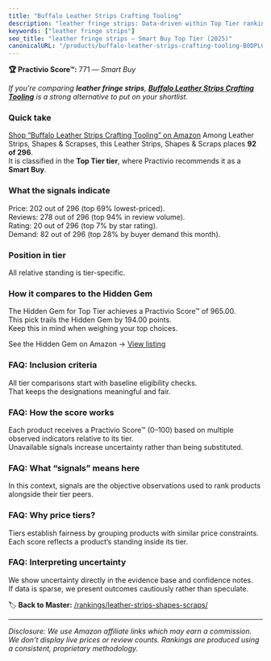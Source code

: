 ```yaml
---
title: "Buffalo Leather Strips Crafting Tooling"
description: "leather fringe strips: Data-driven within Top Tier ranking using the Practivio Score™. Positioned by quality, value, demand, findability, momentum."
keywords: ["leather fringe strips"]
seo_title: "leather fringe strips — Smart Buy Top Tier (2025)"
canonicalURL: "/products/buffalo-leather-strips-crafting-tooling-B0DPLC9S2P/"
---
```


**🏆 Practivio Score™:** 771 — _Smart Buy_


*If you're comparing **leather fringe strips**, **[Buffalo Leather Strips Crafting Tooling](https://www.amazon.com/dp/B0DPLC9S2P?tag=practivio-20)** is a strong alternative to put on your shortlist.*
### Quick take
[Shop “Buffalo Leather Strips Crafting Tooling” on Amazon](https://www.amazon.com/dp/B0DPLC9S2P?tag=practivio-20)
Among Leather Strips, Shapes & Scrapses, this Leather Strips, Shapes & Scraps places **92 of 296**.  
It is classified in the **Top Tier tier**, where Practivio recommends it as a **Smart Buy**.

### What the signals indicate
Price: 202 out of 296 (top 69% lowest-priced).  
Reviews: 278 out of 296 (top 94% in review volume).  
Rating: 20 out of 296 (top 7% by star rating).  
Demand: 82 out of 296 (top 28% by buyer demand this month).

### Position in tier
All relative standing is tier-specific.

### How it compares to the Hidden Gem
The Hidden Gem for Top Tier achieves a Practivio Score™ of 965.00.  
This pick trails the Hidden Gem by 194.00 points.  
Keep this in mind when weighing your top choices.  

See the Hidden Gem on Amazon → [View listing](https://www.amazon.com/dp/B07TDJCKHF?tag=practivio-20)

### FAQ: Inclusion criteria
All tier comparisons start with baseline eligibility checks.  
That keeps the designations meaningful and fair.

### FAQ: How the score works
Each product receives a Practivio Score™ (0–100) based on multiple observed indicators relative to its tier.  
Unavailable signals increase uncertainty rather than being substituted.

### FAQ: What “signals” means here
In this context, signals are the objective observations used to rank products alongside their tier peers.

### FAQ: Why price tiers?
Tiers establish fairness by grouping products with similar price constraints.  
Each score reflects a product’s standing inside its tier.

### FAQ: Interpreting uncertainty
We show uncertainty directly in the evidence base and confidence notes.  
If data is sparse, we present outcomes cautiously rather than speculate.


🏷️ **Back to Master:** [/rankings/leather-strips-shapes-scraps/](/rankings/leather-strips-shapes-scraps/)

---
_Disclosure: We use Amazon affiliate links which may earn a commission. We don’t display live prices or review counts. Rankings are produced using a consistent, proprietary methodology._
